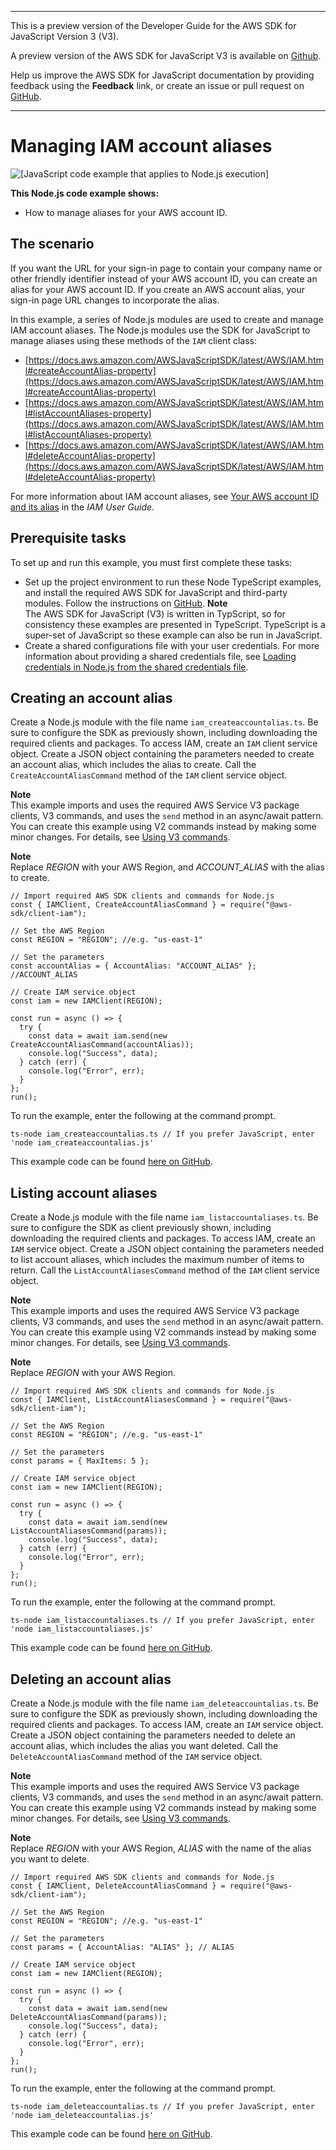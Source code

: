 --------

This is a preview version of the Developer Guide for the AWS SDK for JavaScript Version 3 \(V3\)\.

A preview version of the AWS SDK for JavaScript V3 is available on [Github](https://github.com/aws/aws-sdk-js-v3)\.

Help us improve the AWS SDK for JavaScript documentation by providing feedback using the **Feedback** link, or create an issue or pull request on [GitHub](https://github.com/awsdocs/aws-sdk-for-javascript-v3)\.

--------

# Managing IAM account aliases<a name="iam-examples-account-aliases"></a>

![\[JavaScript code example that applies to Node.js execution\]](http://docs.aws.amazon.com/sdk-for-javascript/v3/developer-guide/images/nodeicon.png)

**This Node\.js code example shows:**
+ How to manage aliases for your AWS account ID\.

## The scenario<a name="iam-examples-account-aliases-scenario"></a>

If you want the URL for your sign\-in page to contain your company name or other friendly identifier instead of your AWS account ID, you can create an alias for your AWS account ID\. If you create an AWS account alias, your sign\-in page URL changes to incorporate the alias\.

In this example, a series of Node\.js modules are used to create and manage IAM account aliases\. The Node\.js modules use the SDK for JavaScript to manage aliases using these methods of the `IAM` client class:
+ [https://docs.aws.amazon.com/AWSJavaScriptSDK/latest/AWS/IAM.html#createAccountAlias-property](https://docs.aws.amazon.com/AWSJavaScriptSDK/latest/AWS/IAM.html#createAccountAlias-property)
+ [https://docs.aws.amazon.com/AWSJavaScriptSDK/latest/AWS/IAM.html#listAccountAliases-property](https://docs.aws.amazon.com/AWSJavaScriptSDK/latest/AWS/IAM.html#listAccountAliases-property)
+ [https://docs.aws.amazon.com/AWSJavaScriptSDK/latest/AWS/IAM.html#deleteAccountAlias-property](https://docs.aws.amazon.com/AWSJavaScriptSDK/latest/AWS/IAM.html#deleteAccountAlias-property)

For more information about IAM account aliases, see [Your AWS account ID and its alias](https://docs.aws.amazon.com/IAM/latest/UserGuide/console_account-alias.html) in the *IAM User Guide*\.

## Prerequisite tasks<a name="iam-examples-account-aliases-prerequisites"></a>

To set up and run this example, you must first complete these tasks:
+ Set up the project environment to run these Node TypeScript examples, and install the required AWS SDK for JavaScript and third\-party modules\. Follow the instructions on [GitHub](https://github.com/awsdocs/aws-doc-sdk-examples/blob/master/javascriptv3/example_code/iam/README.md)\.
**Note**  
The AWS SDK for JavaScript \(V3\) is written in TypScript, so for consistency these examples are presented in TypeScript\. TypeScript is a super\-set of JavaScript so these example can also be run in JavaScript\.
+ Create a shared configurations file with your user credentials\. For more information about providing a shared credentials file, see [Loading credentials in Node\.js from the shared credentials file](loading-node-credentials-shared.md)\.

## Creating an account alias<a name="iam-examples-account-aliases-creating"></a>

Create a Node\.js module with the file name `iam_createaccountalias.ts`\. Be sure to configure the SDK as previously shown, including downloading the required clients and packages\. To access IAM, create an `IAM` client service object\. Create a JSON object containing the parameters needed to create an account alias, which includes the alias to create\. Call the `CreateAccountAliasCommand` method of the `IAM` client service object\.

**Note**  
This example imports and uses the required AWS Service V3 package clients, V3 commands, and uses the `send` method in an async/await pattern\. You can create this example using V2 commands instead by making some minor changes\. For details, see [Using V3 commands](welcome.md#using_v3_commands)\.

**Note**  
Replace *REGION* with your AWS Region, and *ACCOUNT\_ALIAS* with the alias to create\.

```
// Import required AWS SDK clients and commands for Node.js
const { IAMClient, CreateAccountAliasCommand } = require("@aws-sdk/client-iam");

// Set the AWS Region
const REGION = "REGION"; //e.g. "us-east-1"

// Set the parameters
const accountAlias = { AccountAlias: "ACCOUNT_ALIAS" }; //ACCOUNT_ALIAS

// Create IAM service object
const iam = new IAMClient(REGION);

const run = async () => {
  try {
    const data = await iam.send(new CreateAccountAliasCommand(accountAlias));
    console.log("Success", data);
  } catch (err) {
    console.log("Error", err);
  }
};
run();
```

To run the example, enter the following at the command prompt\.

```
ts-node iam_createaccountalias.ts // If you prefer JavaScript, enter 'node iam_createaccountalias.js'
```

This example code can be found [here on GitHub](https://github.com/awsdocs/aws-doc-sdk-examples/blob/master/javascriptv3/example_code/iam/src/iam_createaccountalias.ts)\.

## Listing account aliases<a name="iam-examples-account-aliases-listing"></a>

Create a Node\.js module with the file name `iam_listaccountaliases.ts`\. Be sure to configure the SDK as client previously shown, including downloading the required clients and packages\. To access IAM, create an `IAM` service object\. Create a JSON object containing the parameters needed to list account aliases, which includes the maximum number of items to return\. Call the `ListAccountAliasesCommand` method of the `IAM` client service object\.

**Note**  
This example imports and uses the required AWS Service V3 package clients, V3 commands, and uses the `send` method in an async/await pattern\. You can create this example using V2 commands instead by making some minor changes\. For details, see [Using V3 commands](welcome.md#using_v3_commands)\.

**Note**  
Replace *REGION* with your AWS Region\.

```
// Import required AWS SDK clients and commands for Node.js
const { IAMClient, ListAccountAliasesCommand } = require("@aws-sdk/client-iam");

// Set the AWS Region
const REGION = "REGION"; //e.g. "us-east-1"

// Set the parameters
const params = { MaxItems: 5 };

// Create IAM service object
const iam = new IAMClient(REGION);

const run = async () => {
  try {
    const data = await iam.send(new ListAccountAliasesCommand(params));
    console.log("Success", data);
  } catch (err) {
    console.log("Error", err);
  }
};
run();
```

To run the example, enter the following at the command prompt\.

```
ts-node iam_listaccountaliases.ts // If you prefer JavaScript, enter 'node iam_listaccountaliases.js'
```

This example code can be found [here on GitHub](https://github.com/awsdocs/aws-doc-sdk-examples/blob/master/javascriptv3/example_code/iam/src/iam_listaccountaliases.ts)\.

## Deleting an account alias<a name="iam-examples-account-aliases-deleting"></a>

Create a Node\.js module with the file name `iam_deleteaccountalias.ts`\. Be sure to configure the SDK as previously shown, including downloading the required clients and packages\. To access IAM, create an `IAM` service object\. Create a JSON object containing the parameters needed to delete an account alias, which includes the alias you want deleted\. Call the `DeleteAccountAliasCommand` method of the `IAM` service object\.

**Note**  
This example imports and uses the required AWS Service V3 package clients, V3 commands, and uses the `send` method in an async/await pattern\. You can create this example using V2 commands instead by making some minor changes\. For details, see [Using V3 commands](welcome.md#using_v3_commands)\.

**Note**  
Replace *REGION* with your AWS Region, *ALIAS* with the name of the alias you want to delete\.

```
// Import required AWS SDK clients and commands for Node.js
const { IAMClient, DeleteAccountAliasCommand } = require("@aws-sdk/client-iam");

// Set the AWS Region
const REGION = "REGION"; //e.g. "us-east-1"

// Set the parameters
const params = { AccountAlias: "ALIAS" }; // ALIAS

// Create IAM service object
const iam = new IAMClient(REGION);

const run = async () => {
  try {
    const data = await iam.send(new DeleteAccountAliasCommand(params));
    console.log("Success", data);
  } catch (err) {
    console.log("Error", err);
  }
};
run();
```

To run the example, enter the following at the command prompt\.

```
ts-node iam_deleteaccountalias.ts // If you prefer JavaScript, enter 'node iam_deleteaccountalias.js'
```

This example code can be found [here on GitHub](https://github.com/awsdocs/aws-doc-sdk-examples/blob/master/javascriptv3/example_code/iam/src/iam_deleteaccountalias.ts)\.